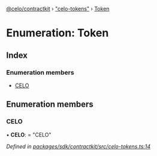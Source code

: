 [@celo/contractkit](../README.md) › ["celo-tokens"](../modules/_celo_tokens_.md) › [Token](_celo_tokens_.token.md)

# Enumeration: Token

## Index

### Enumeration members

* [CELO](_celo_tokens_.token.md#celo)

## Enumeration members

###  CELO

• **CELO**: = "CELO"

*Defined in [packages/sdk/contractkit/src/celo-tokens.ts:14](https://github.com/celo-org/celo-monorepo/blob/master/packages/sdk/contractkit/src/celo-tokens.ts#L14)*

